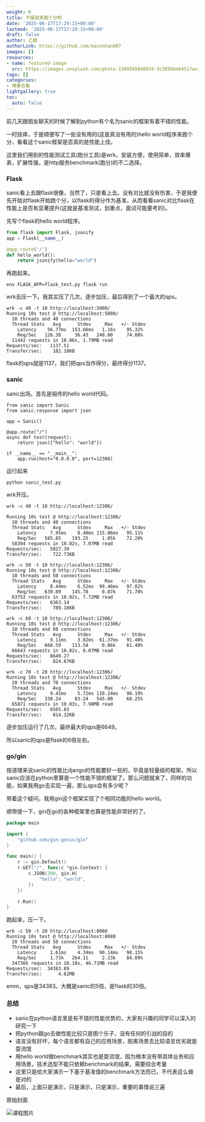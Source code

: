 ```yaml
---
weight: 0
title: 不服就来跑个分鸭
date: '2025-06-17T17:29:15+08:00'
lastmod: '2025-06-17T17:29:15+08:00'
draft: false
author: 乙醇
authorLink: https://github.com/easonhan007
images: []
resources:
- name: featured-image
  src: https://images.unsplash.com/photo-1509565840034-3c385bbe6451?w=300
tags: []
categories:
- 博客合集
lightgallery: true
toc:
  auto: false
---
```




前几天跟朋友聊天的时候了解到python有个名为sanic的框架有着不错的性能。

一时技痒，于是顺便写了一些没有用的(这是真没有用的)hello world程序来跑个分，看看这个sanic框架是否真的是性能上佳。

这里我们用到的性能测试工具(跑分工具)是wrk，安装方便，使用简单，效率爆表，扩展性强，是http服务benchmark(跑分)的不二选择。

### Flask

sanic看上去跟flask很像，当然了，只是看上去。没有对比就没有伤害，于是我便先开始对flask开始跑个分，以flask的得分作为基准，从而看看sanic对比flask在性能上是否有显著提升(这就是基准测试，划重点，面试可能要考的)。

先写个flask的hello world程序。

```python
from flask import Flask, jsonify
app = Flask(__name__)

@app.route('/')
def hello_world():
    return jsonify(hello="world")

```

再跑起来。

```
env FLASK_APP=flask_test.py flask run
```

wrk去压一下。我其实压了几次，逐步加压，最后得到了一个最大的qps。

```
wrk -c 40 -t 10 http://localhost:5000/
Running 10s test @ http://localhost:5000/
  10 threads and 40 connections
  Thread Stats   Avg      Stdev     Max   +/- Stdev
    Latency    56.77ms  153.66ms   1.16s    95.32%
    Req/Sec   126.38     36.43   240.00     74.08%
  11442 requests in 10.06s, 1.79MB read
Requests/sec:   1137.51
Transfer/sec:    182.18KB
```

flask的qps就是1137，我们把qps当作得分，最终得分1137。


### sanic

sanic出场。首先是祖传的hello world代码。

```
from sanic import Sanic
from sanic.response import json

app = Sanic()

@app.route("/")
async def test(request):
    return json({"hello": "world"})

if __name__ == "__main__":
    app.run(host="0.0.0.0", port=12306)
```

运行起来

```
python sanic_test.py
```

wrk开压。

```
wrk -c 40 -t 10 http://localhost:12306/

Running 10s test @ http://localhost:12306/
  10 threads and 40 connections
  Thread Stats   Avg      Stdev     Max   +/- Stdev
    Latency     7.95ms    8.40ms 115.06ms   95.11%
    Req/Sec   585.85    193.25     1.05k    72.20%
  58394 requests in 10.02s, 7.07MB read
Requests/sec:   5827.39
Transfer/sec:    722.73KB

wrk -c 50 -t 10 http://localhost:12306/
Running 10s test @ http://localhost:12306/
  10 threads and 50 connections
  Thread Stats   Avg      Stdev     Max   +/- Stdev
    Latency     8.44ms    6.52ms  99.46ms   97.02%
    Req/Sec   639.89    145.78     0.87k    71.70%
  63752 requests in 10.02s, 7.72MB read
Requests/sec:   6363.14
Transfer/sec:    789.18KB

wrk -c 60 -t 10 http://localhost:12306/
Running 10s test @ http://localhost:12306/
  10 threads and 60 connections
  Thread Stats   Avg      Stdev     Max   +/- Stdev
    Latency     9.11ms    3.82ms  61.37ms   91.40%
    Req/Sec   668.59    113.54     0.86k    61.40%
  66643 requests in 10.02s, 8.07MB read
Requests/sec:   6649.27
Transfer/sec:    824.67KB

wrk -c 70 -t 20 http://localhost:12306/
Running 10s test @ http://localhost:12306/
  20 threads and 70 connections
  Thread Stats   Avg      Stdev     Max   +/- Stdev
    Latency     9.41ms    5.72ms 110.24ms   98.19%
    Req/Sec   330.24     83.24   545.00     68.25%
  65871 requests in 10.03s, 7.98MB read
Requests/sec:   6565.83
Transfer/sec:    814.32KB

```

逐步加压运行了几次，最终最大的qps是6649。

所以sanic的qps是flask的6倍左右。

### go/gin

按道理来说sanic的性能比django的性能要好一些的，毕竟是轻量级的框架。所以sanic应该在python里算是一个性能不错的框架了。那么问题就来了，同样的功能，如果我用go去实现一遍，那么qps会有多少呢？

带着这个疑问，我用gin这个框架实现了个相同功能的hello world。

顺带提一下，gin在go的各种框架里也算是性能非常好的了。

```go
package main

import (
	"github.com/gin-gonic/gin"
)

func main() {
	r := gin.Default()
	r.GET("/", func(c *gin.Context) {
		c.JSON(200, gin.H{
			"hello": "world",
		})
	})

	r.Run()
}

```

跑起来，压一下。

```
wrk -c 50 -t 20 http://localhost:8080
Running 10s test @ http://localhost:8080
  20 threads and 50 connections
  Thread Stats   Avg      Stdev     Max   +/- Stdev
    Latency     1.61ms    4.34ms  90.14ms   98.15%
    Req/Sec     1.73k   264.11     2.23k    84.09%
  347366 requests in 10.10s, 46.71MB read
Requests/sec:  34383.89
Transfer/sec:      4.62MB
```

emm，qps是34383。大概是sanic的5倍，是flask的30倍。


### 总结

* sanic在python语言里是有不错的性能优势的，大家有兴趣的同学可以深入的研究一下
* 把python跟go去做性能比较只是图个乐子，没有任何的引战的目的
* 语言没有好坏，每个语言都有自己的应用场景，脱离场景去比较语言优劣就是耍流氓
* 用hello world做benchmark其实也是耍流氓，因为根本没有带具体业务和应用场景，技术选型不能只依赖benchmark的结果，需要综合考量
* 这里只是给大家演示一下基于基准值的benchmark方法而已，不代表这么做是对的
* 最后，上面只是演示，只是演示，只是演示，重要的事情说三遍




原始封面

![课程图片](https://images.unsplash.com/photo-1509565840034-3c385bbe6451?w=300)

